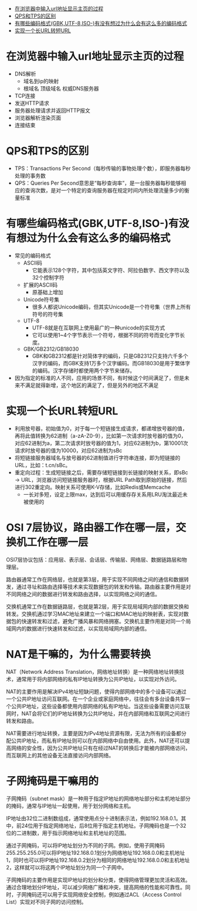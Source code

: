 
* [在浏览器中输入url地址显示主页的过程](#在浏览器中输入url地址显示主页的过程)
* [QPS和TPS的区别](#qps和tps的区别)
* [有哪些编码格式(GBK,UTF-8,ISO-)有没有想过为什么会有这么多的编码格式](#有哪些编码格式gbkutf-8iso-有没有想过为什么会有这么多的编码格式)
* [实现一个长URL转短URL](#实现一个长url转短url)

# 在浏览器中输入url地址显示主页的过程
- DNS解析
  - 域名到ip的映射
  - 根域名 顶级域名 权威DNS服务器
- TCP连接
- 发送HTTP请求
- 服务器处理请求并返回HTTP报文
- 浏览器解析渲染页面
- 连接结束
# QPS和TPS的区别
- TPS：Transactions Per Second（每秒传输的事物处理个数），即服务器每秒处理的事务数
- QPS：Queries Per Second意思是“每秒查询率”，是一台服务器每秒能够相应的查询次数，是对一个特定的查询服务器在规定时间内所处理流量多少的衡量标准
# 有哪些编码格式(GBK,UTF-8,ISO-)有没有想过为什么会有这么多的编码格式
- 常见的编码格式
  - ASCII码
    - 它能表示128个字符，其中包括英文字符、阿拉伯数字、西文字符以及32个控制字符
  - 扩展的ASCII码
    - 原基础上增加
  - Unicode符号集
    - 很多人都说Unicode编码，但其实Unicode是一个符号集（世界上所有符号的符号集
  - UTF-8
    - UTF-8就是在互联网上使用最广的一种unicode的实现方式
    - 它可以使用1~4个字节表示一个符号，根据不同的符号而变化字节长度。
  - GBK/GB2312/GB18030
    - GBK和GB2312都是针对简体字的编码，只是GB2312只支持六千多个汉字的编码，而GBK支持1万多个汉字编码。而GB18030是用于繁体字的编码。汉字存储时都使用两个字节来储存。
- 因为指定的标准的人不同，应用的场景不同，有时候这个时间满足了，但是未来不满足就得新增，这个地区的满足了，但是另外的地区不满足
# 实现一个长URL转短URL
- 利用放号器，初始值为0，对于每一个短链接生成请求，都递增放号器的值，再将此值转换为62进制（a-zA-Z0-9），比如第一次请求时放号器的值为0，对应62进制为a，第二次请求时放号器的值为1，对应62进制为b，第10001次请求时放号器的值为10000，对应62进制为sBc
- 将短链接服务器域名与放号器的62进制值进行字符串连接，即为短链接的URL，比如：t.cn/sBc。
- 重定向过程：生成短链接之后，需要存储短链接到长链接的映射关系，即sBc -> URL，浏览器访问短链接服务器时，根据URL Path取到原始的链接，然后进行302重定向。映射关系可使用K-V存储，比如Redis或Memcache
  - 一长对多短，设定上限max，达到后可以用缓存存关系用LRU淘汰最近未被使用的

# OSI 7层协议，路由器工作在哪一层，交换机工作在哪一层
OSI7层协议包括：应用层、表示层、会话层、传输层、网络层、数据链路层和物理层。

路由器通常工作在网络层，也就是第3层，用于实现不同网络之间的通信和数据转发，通过寻址和路由选择等技术来实现数据包的转发和传输。路由器主要作用是对不同网络之间的数据进行转发和路由选择，以实现网络之间的通信。

交换机通常工作在数据链路层，也就是第2层，用于实现局域网内部的数据交换和转发。交换机通过学习MAC地址来建立一个端口和MAC地址的映射表，实现对数据包的快速转发和过滤，避免广播风暴和网络拥塞。交换机主要作用是对同一个局域网内的数据进行快速转发和过滤，以实现局域网内部的通信。

# NAT是干嘛的，为什么需要转换
NAT（Network Address Translation，网络地址转换）是一种网络地址转换技术，通常用于将内部网络的私有IP地址转换为公共IP地址，以实现对外访问。

NAT的主要作用是解决IPv4地址短缺问题，使得内部网络中的多个设备可以通过一个公共IP地址访问互联网。在一个企业或家庭网络中，往往会有多台设备共享一个公共IP地址，这些设备都使用内部网络的私有IP地址。当这些设备需要访问互联网时，NAT会将它们的IP地址转换为公共IP地址，并在内部网络和互联网之间进行转发和路由。

NAT需要进行地址转换，主要是因为IPv4地址资源有限，无法为所有的设备都分配公共IP地址，而私有IP地址则可以在内部网络中自由使用。此外，NAT还可以提高网络的安全性，因为公共IP地址只有在经过NAT的转换后才能被内部网络访问，而互联网上的其他设备无法直接访问内部网络。

# 子网掩码是干嘛用的
子网掩码（subnet mask）是一种用于指定IP地址的网络地址部分和主机地址部分的掩码，通常与IP地址一起使用，用于划分网络和主机。

IP地址由32位二进制数组成，通常使用点分十进制表示法，例如192.168.0.1。其中，前24位用于指定网络地址，后8位用于指定主机地址。子网掩码也是一个32位的二进制数，用于指示网络地址和主机地址的范围。

通过子网掩码，可以将IP地址划分为不同的子网。例如，使用子网掩码255.255.255.0可以将IP地址192.168.0.1划分为网络地址192.168.0.0和主机地址1，同时也可以将IP地址192.168.0.2划分为相同的网络地址192.168.0.0和主机地址2，这样就可以将这两个IP地址划分为同一个子网中。

子网掩码的主要作用是实现IP地址的划分和分类，使得网络管理更加灵活和高效。通过合理地划分IP地址，可以减少网络广播和冲突，提高网络的性能和可靠性。同时，子网掩码还可以用于实现网络安全控制，例如通过ACL（Access Control List）实现对不同子网的访问控制。